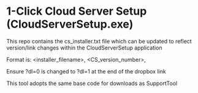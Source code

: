 # 1-Click Cloud Server Setup (CloudServerSetup.exe)

This repo contains the cs_installer.txt file which can be updated to reflect version/link changes within the CloudServerSetup application 

Format is:   <installer_filename>, <CS_version_number>, <dropbox link> 

Ensure ?dl=0 is changed to ?dl=1 at the end of the dropbox link

This tool adopts the same base code for downloads as SupportTool
